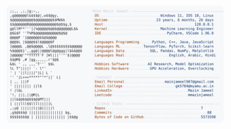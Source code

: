 <picture>
  <source srcset="https://raw.githubusercontent.com/mmazinjameel/mmazinjameel/main/dark_mode.svg?v=1748652691" media="(prefers-color-scheme: dark)">
  <img src="https://raw.githubusercontent.com/mmazinjameel/mmazinjameel/main/light_mode.svg?v=1748652691">
</picture>
